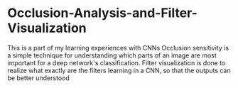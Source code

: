 # Occlusion-Analysis-and-Filter-Visualization
This is a part of my learning experiences with CNNs
Occlusion sensitivity is a simple technique for understanding which parts of an image are most important for a deep network's classification. 
Filter visualization is done to realize what exactly are the filters learning in a CNN, so that the outputs can be better understood
